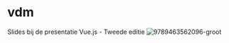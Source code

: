 # vdm
Slides bij de presentatie Vue.js - Tweede editie
![9789463562096-groot](https://user-images.githubusercontent.com/582349/114441251-6fb91900-9bcb-11eb-9af9-1fa87334b4a3.jpg)
